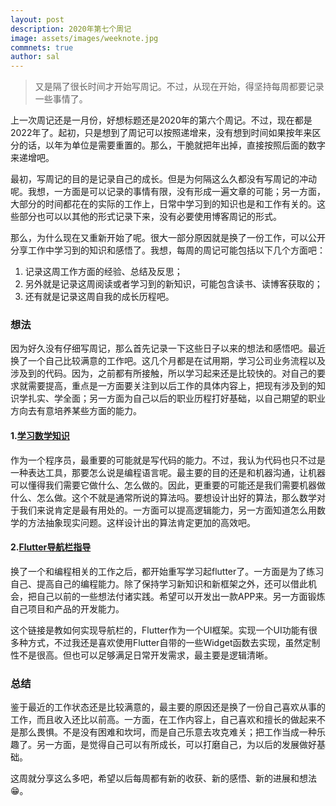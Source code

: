 ```yaml
---
layout: post
description: 2020年第七个周记
image: assets/images/weeknote.jpg
commnets: true
author: sal
---
```


> 又是隔了很长时间才开始写周记。不过，从现在开始，得坚持每周都要记录一些事情了。

上一次周记还是一月份，好想标题还是2020年的第六个周记。不过，现在都是2022年了。起初，只是想到了周记可以按照递增来，没有想到时间如果按年来区分的话，以年为单位是需要重置的。那么，干脆就把年出掉，直接按照后面的数字来递增吧。

最初，写周记的目的是记录自己的成长。但是为何隔这么久都没有写周记的冲动呢。我想，一方面是可以记录的事情有限，没有形成一遍文章的可能；另一方面，大部分的时间都花在的实际的工作上，日常中学习到的知识也是和工作有关的。这些部分也可以以其他的形式记录下来，没有必要使用博客周记的形式。

那么，为什么现在又重新开始了呢。很大一部分原因就是换了一份工作，可以公开分享工作中学习到的知识和感悟了。我想，每周的周记可能包括以下几个方面吧：
1. 记录这周工作方面的经验、总结及反思；
2. 另外就是记录这周阅读或者学习到的新知识，可能包含读书、读博客获取的；
3. 还有就是记录这周自我的成长历程吧。

### 想法
因为好久没有仔细写周记，那么首先记录一下这些日子以来的想法和感悟吧。最近换了一个自己比较满意的工作吧。这几个月都是在试用期，学习公司业务流程以及涉及到的代码。因为，之前都有所接触，所以学习起来还是比较快的。对自己的要求就需要提高，重点是一方面要关注到以后工作的具体内容上，把现有涉及到的知识学扎实、学全面；另一方面为自己以后的职业历程打好基础，以自己期望的职业方向去有意培养某些方面的能力。


#### 1.[学习数学知识](https://www.quantamagazine.org/computing-expert-says-programmers-need-more-math-20220517/)
作为一个程序员，最重要的可能就是写代码的能力。不过，我认为代码也只不过是一种表达工具，那要怎么说是编程语言呢。最主要的目的还是和机器沟通，让机器可以懂得我们需要它做什么、怎么做的。因此，更重要的可能还是我们需要机器做什么、怎么做。这个不就是通常所说的算法吗。要想设计出好的算法，那么数学对于我们来说肯定是最有用处的。一方面可以提高逻辑能力，另一方面知道怎么用数学的方法抽象现实问题。这样设计出的算法肯定更加的高效吧。

#### 2.[Flutter导航栏指导](https://www.quantamagazine.org/computing-expert-says-programmers-need-more-math-20220517/)
换了一个和编程相关的工作之后，都开始重写学习起flutter了。一方面是为了练习自己、提高自己的编程能力。除了保持学习新知识和新框架之外，还可以借此机会，把自己以前的一些想法付诸实践。希望可以开发出一款APP来。另一方面锻炼自己项目和产品的开发能力。

这个链接是教如何实现导航栏的，Flutter作为一个UI框架。实现一个UI功能有很多种方式，不过我还是喜欢使用Flutter自带的一些Widget函数去实现，虽然定制性不是很高。但也可以足够满足日常开发需求，最主要是逻辑清晰。

### 总结
鉴于最近的工作状态还是比较满意的，最主要的原因还是换了一份自己喜欢从事的工作，而且收入还比以前高。一方面，在工作内容上，自己喜欢和擅长的做起来不是那么畏惧。不是没有困难和坎坷，而是自己乐意去攻克难关；把工作当成一种乐趣了。另一方面，是觉得自己可以有所成长，可以打磨自己，为以后的发展做好基础。

这周就分享这么多吧，希望以后每周都有新的收获、新的感悟、新的进展和想法😁。